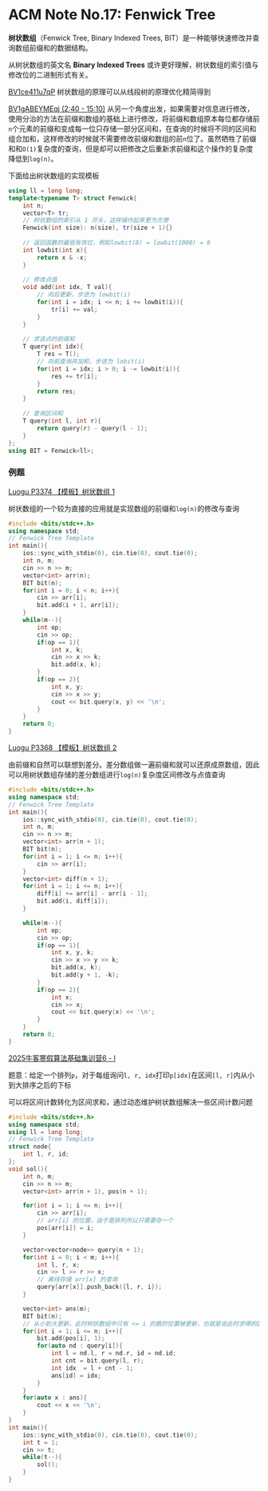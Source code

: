 # ACM Note No.17: Fenwick Tree

**树状数组**（Fenwick Tree, Binary Indexed Trees, BIT）是一种能够快速修改并查询数组前缀和的数据结构。

从树状数组的英文名 **Binary Indexed Trees** 或许更好理解，树状数组的索引值与修改位的二进制形式有关。

[BV1ce411u7qP](https://www.bilibili.com/video/BV1ce411u7qP/) 树状数组的原理可以从线段树的原理优化精简得到

[BV1gABEYMEqj (2:40 - 15:10)](https://www.bilibili.com/video/BV1gABEYMEqj/) 从另一个角度出发，如果需要对信息进行修改，使用分治的方法在前缀和数组的基础上进行修改，将前缀和数组原本每位都存储前`n`个元素的前缀和变成每一位只存储一部分区间和，在查询的时候将不同的区间和组合加和，这样修改的时候就不需要修改前缀和数组的前`n`位了。虽然牺牲了前缀和和`O(1)`复杂度的查询，但是却可以把修改之后重新求前缀和这个操作的复杂度降低到`log(n)`。

下面给出树状数组的实现模板

```c++
using ll = long long;
template<typename T> struct Fenwick{
    int n;
    vector<T> tr;
    // 树状数组的索引从 1 开头，这样操作起来更为方便
    Fenwick(int size): n(size), tr(size + 1){}
    
    // 返回函数的最低有效位，例如lowbit(8) = lowbit(1000) = 8
    int lowbit(int x){
        return x & -x;
    }
    
    // 修改点值
    void add(int idx, T val){
        // 向后更新，步进为 lowbit(i)
        for(int i = idx; i <= n; i += lowbit(i)){
            tr[i] += val; 
        }
    }
    
    // 求该点的前缀和
    T query(int idx){
        T res = T();
        // 向前查询并加和，步进为 lobit(i)
        for(int i = idx; i > 0; i -= lowbit(i)){
            res += tr[i];
        }
        return res;
    }
    
    // 查询区间和
    T query(int l, int r){
        return query(r) - query(l - 1);
    }
};
using BIT = Fenwick<ll>;
```

### 例题

[Luogu P3374 【模板】树状数组 1](https://www.luogu.com.cn/problem/P3374)

树状数组的一个较为直接的应用就是实现数组的前缀和`log(n)`的修改与查询

```c++
#include <bits/stdc++.h>
using namespace std;
// Fenwick Tree Template
int main(){
    ios::sync_with_stdio(0), cin.tie(0), cout.tie(0);
    int n, m;
    cin >> n >> m;
    vector<int> arr(n);
    BIT bit(n);
    for(int i = 0; i < n; i++){
        cin >> arr[i];
        bit.add(i + 1, arr[i]);
    }
    while(m--){
        int op;
        cin >> op;
        if(op == 1){
            int x, k;
            cin >> x >> k;
            bit.add(x, k);
        }
        if(op == 2){
            int x, y;
            cin >> x >> y;
            cout << bit.query(x, y) << '\n';
        }
    }
    return 0;
}
```

[Luogu P3368 【模板】树状数组 2](https://www.luogu.com.cn/problem/P3368)

由前缀和自然可以联想到差分。差分数组做一遍前缀和就可以还原成原数组，因此可以用树状数组存储的差分数组进行`log(n)`复杂度区间修改与点值查询

```c++
#include <bits/stdc++.h>
using namespace std;
// Fenwick Tree Template
int main(){
    ios::sync_with_stdio(0), cin.tie(0), cout.tie(0);
    int n, m;
    cin >> n >> m;
    vector<int> arr(n + 1);
    BIT bit(n);
    for(int i = 1; i <= n; i++){
        cin >> arr[i];
    }
    vector<int> diff(n + 1);
    for(int i = 1; i <= n; i++){
        diff[i] += arr[i] - arr[i - 1];
        bit.add(i, diff[i]);
    }

    while(m--){
        int op;
        cin >> op;
        if(op == 1){
            int x, y, k;
            cin >> x >> y >> k;
            bit.add(x, k);
            bit.add(y + 1, -k);
        }
        if(op == 2){
            int x;
            cin >> x;
            cout << bit.query(x) << '\n';
        }
    }
    return 0;
}
```

[2025牛客寒假算法基础集训营6 - I](https://ac.nowcoder.com/acm/contest/95338/I)

题意：给定一个排列`p`，对于每组询问`l, r, idx`打印`p[idx]`在区间`[l, r]`内从小到大排序之后的下标

可以将区间计数转化为区间求和，通过动态维护树状数组解决一些区间计数问题

```c++
#include <bits/stdc++.h>
using namespace std;
using ll = long long;
// Fenwick Tree Template
struct node{
    int l, r, id;
};
void sol(){
    int n, m;
    cin >> n >> m;
    vector<int> arr(n + 1), pos(n + 1);

    for(int i = 1; i <= n; i++){
        cin >> arr[i];
        // arr[i] 的位置，由于是排列所以只需要存一个
        pos[arr[i]] = i;
    }

    vector<vector<node>> query(n + 1);
    for(int i = 0; i < m; i++){
        int l, r, x;
        cin >> l >> r >> x;
        // 离线存储 arr[x] 的查询
        query[arr[x]].push_back({l, r, i});
    }

    vector<int> ans(m);
    BIT bit(n);
    // 从小到大更新，此时树状数组中只有 <= i 的数的位置被更新，也就是说此时求得的区间和就是 <= i 的数的个数
    for(int i = 1; i <= n; i++){
        bit.add(pos[i], 1);
        for(auto nd : query[i]){
            int l = nd.l, r = nd.r, id = nd.id;
            int cnt = bit.query(l, r);
            int idx  = l + cnt - 1;
            ans[id] = idx;
        }
    }
    for(auto x : ans){
        cout << x << '\n';
    }
}
int main(){
    ios::sync_with_stdio(0), cin.tie(0), cout.tie(0);
    int t = 1;
    cin >> t;
    while(t--){
        sol();
    }
}
```

